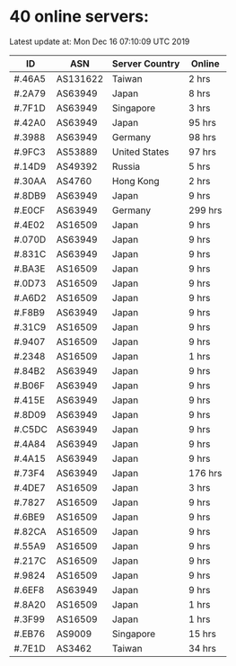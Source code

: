# 40 online servers:

Latest update at: Mon Dec 16 07:10:09 UTC 2019

| ID | ASN | Server Country | Online |
| -- | --- | -------------- | ------ |
| #.46A5 | AS131622 | Taiwan | 2 hrs |
| #.2A79 | AS63949 | Japan | 8 hrs |
| #.7F1D | AS63949 | Singapore | 3 hrs |
| #.42A0 | AS63949 | Japan | 95 hrs |
| #.3988 | AS63949 | Germany | 98 hrs |
| #.9FC3 | AS53889 | United States | 97 hrs |
| #.14D9 | AS49392 | Russia | 5 hrs |
| #.30AA | AS4760 | Hong Kong | 2 hrs |
| #.8DB9 | AS63949 | Japan | 9 hrs |
| #.E0CF | AS63949 | Germany | 299 hrs |
| #.4E02 | AS16509 | Japan | 9 hrs |
| #.070D | AS63949 | Japan | 9 hrs |
| #.831C | AS63949 | Japan | 9 hrs |
| #.BA3E | AS16509 | Japan | 9 hrs |
| #.0D73 | AS16509 | Japan | 9 hrs |
| #.A6D2 | AS16509 | Japan | 9 hrs |
| #.F8B9 | AS63949 | Japan | 9 hrs |
| #.31C9 | AS16509 | Japan | 9 hrs |
| #.9407 | AS16509 | Japan | 9 hrs |
| #.2348 | AS16509 | Japan | 1 hrs |
| #.84B2 | AS63949 | Japan | 9 hrs |
| #.B06F | AS63949 | Japan | 9 hrs |
| #.415E | AS63949 | Japan | 9 hrs |
| #.8D09 | AS63949 | Japan | 9 hrs |
| #.C5DC | AS63949 | Japan | 9 hrs |
| #.4A84 | AS63949 | Japan | 9 hrs |
| #.4A15 | AS63949 | Japan | 9 hrs |
| #.73F4 | AS63949 | Japan | 176 hrs |
| #.4DE7 | AS16509 | Japan | 3 hrs |
| #.7827 | AS16509 | Japan | 9 hrs |
| #.6BE9 | AS16509 | Japan | 9 hrs |
| #.82CA | AS16509 | Japan | 9 hrs |
| #.55A9 | AS16509 | Japan | 9 hrs |
| #.217C | AS16509 | Japan | 9 hrs |
| #.9824 | AS16509 | Japan | 9 hrs |
| #.6EF8 | AS63949 | Japan | 9 hrs |
| #.8A20 | AS16509 | Japan | 1 hrs |
| #.3F99 | AS16509 | Japan | 1 hrs |
| #.EB76 | AS9009 | Singapore | 15 hrs |
| #.7E1D | AS3462 | Taiwan | 34 hrs |

